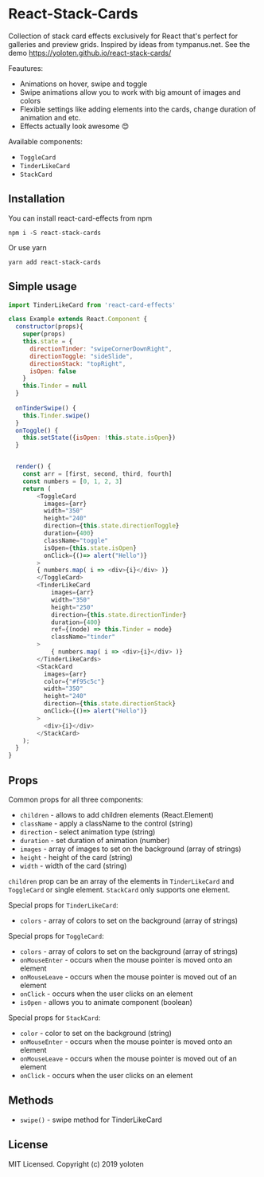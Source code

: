 # React-Stack-Cards

Collection of stack card effects exclusively for React that's perfect for galleries and preview grids. Inspired by ideas from tympanus.net. 
See the demo https://yoloten.github.io/react-stack-cards/

Feautures: 

- Animations on hover, swipe and toggle
- Swipe animations allow you to work with big amount of images and colors
- Flexible settings like adding elements into the cards, change duration of animation and etc.
- Effects actually look awesome :blush:

Available components:

- `ToggleCard`
- `TinderLikeCard`
- `StackCard`

## Installation

You can install react-card-effects from npm

```
npm i -S react-stack-cards
```
Or use yarn

```
yarn add react-stack-cards
```

## Simple usage

```javascript
import TinderLikeCard from 'react-card-effects'

class Example extends React.Component {
  constructor(props){
    super(props)
    this.state = {
      directionTinder: "swipeCornerDownRight",
      directionToggle: "sideSlide",
      directionStack: "topRight",
      isOpen: false
    }
    this.Tinder = null
  }
  
  onTinderSwipe() {
    this.Tinder.swipe()
  }
  onToggle() {
    this.setState({isOpen: !this.state.isOpen})
  }


  render() {
    const arr = [first, second, third, fourth]
    const numbers = [0, 1, 2, 3]
    return (
        <ToggleCard 
          images={arr}
          width="350"
          height="240"
          direction={this.state.directionToggle}
          duration={400}
          className="toggle"
          isOpen={this.state.isOpen}
          onClick={()=> alert("Hello")}
        >
        { numbers.map( i => <div>{i}</div> )}
        </ToggleCard>
        <TinderLikeCard
            images={arr}
            width="350"
            height="250"
            direction={this.state.directionTinder}
            duration={400}
            ref={(node) => this.Tinder = node}
            className="tinder"
        >
            { numbers.map( i => <div>{i}</div> )}
        </TinderLikeCards>
        <StackCard
          images={arr}
          color={"#f95c5c"}
          width="350"
          height="240"
          direction={this.state.directionStack}
          onClick={()=> alert("Hello")}
        >
          <div>{i}</div>
        </StackCard>
    );
  }
}

```
## Props
Common props for all three components:

- `children` - allows to add children elements (React.Element)
- `className` - apply a className to the control (string)
- `direction` - select animation type (string)
- `duration` - set duration of animation (number)
- `images` - array of images to set on the background (array of strings)
- `height` - height of the card (string)
- `width` - width of the card (string)

`children` prop can be an array of the elements in `TinderLikeCard` and `ToggleCard` or single element. `StackCard` only supports one element.

Special props for `TinderLikeCard`:

- `colors` - array of colors to set on the background (array of strings)

Special props for `ToggleCard`:

- `colors` - array of colors to set on the background (array of strings)
- `onMouseEnter` - occurs when the mouse pointer is moved onto an element
- `onMouseLeave` - occurs when the mouse pointer is moved out of an element
- `onClick` - occurs when the user clicks on an element
- `isOpen` - allows you to animate component (boolean)

Special props for `StackCard`:
- `color` - color to set on the background (string)
- `onMouseEnter` - occurs when the mouse pointer is moved onto an element
- `onMouseLeave` - occurs when the mouse pointer is moved out of an element
- `onClick` - occurs when the user clicks on an element

## Methods
- `swipe()` - swipe method for TinderLikeCard

## License
MIT Licensed. Copyright (c) 2019 yoloten